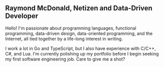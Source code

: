 ## Raymond McDonald, Netizen and Data-Driven Developer

Hello! I'm passionate about programming languages, functional programming, data-driven design, data-oriented programming, and the Internet, all tied together by a life-long interest in writing.

I work a lot in Go and TypeScript, but I also have experience with C/C++, C#, and Lua. I'm currently polishing up my portfolio before I begin seeking my first software engineering job. Care to give me a shot?

<!--
**raymondmcdonaldnet/raymondmcdonaldnet** is a ✨ _special_ ✨ repository because its `README.md` (this file) appears on your GitHub profile.

Here are some ideas to get you started:

- 🔭 I’m currently working on ...
- 🌱 I’m currently learning ...
- 👯 I’m looking to collaborate on ...
- 🤔 I’m looking for help with ...
- 💬 Ask me about ...
- 📫 How to reach me: ...
- ⚡ Fun fact: ...
-->
